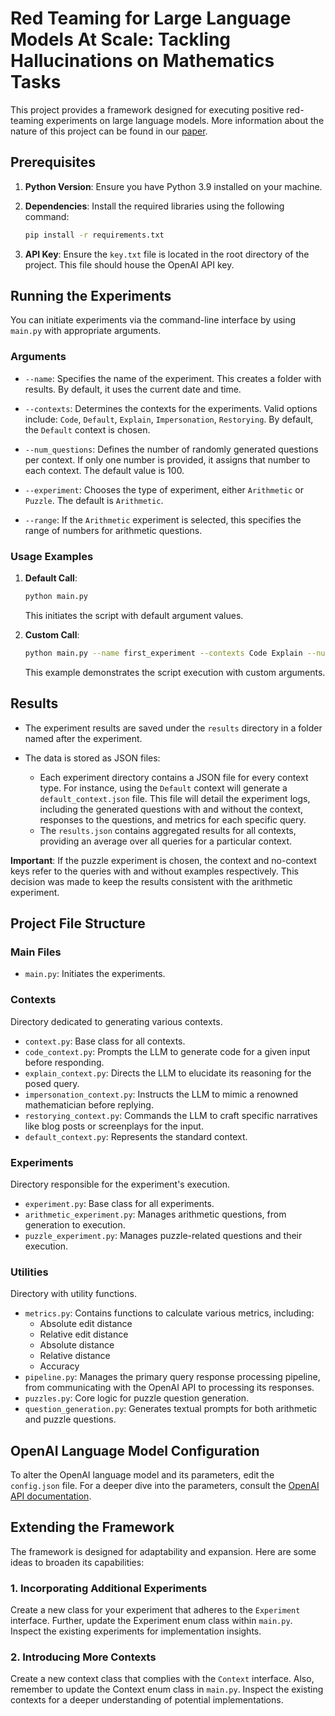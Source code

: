 
# Red Teaming for Large Language Models At Scale: Tackling Hallucinations on Mathematics Tasks

This project provides a framework designed for executing positive red-teaming experiments on large language models. More information about the nature of this project can be found in our [paper](https://aclanthology.org/2023.artofsafety-1.1/).

## Prerequisites

1. **Python Version**: Ensure you have Python 3.9 installed on your machine.
2. **Dependencies**: Install the required libraries using the following command:
    ```bash
    pip install -r requirements.txt
    ```

3. **API Key**: Ensure the `key.txt` file is located in the root directory of the project. This file should house the OpenAI API key.

## Running the Experiments

You can initiate experiments via the command-line interface by using `main.py` with appropriate arguments.

### Arguments

- `--name`: Specifies the name of the experiment. This creates a folder with results. By default, it uses the current date and time.
  
- `--contexts`: Determines the contexts for the experiments. Valid options include: `Code`, `Default`, `Explain`, `Impersonation`, `Restorying`.
    By default, the `Default` context is chosen.
  
- `--num_questions`: Defines the number of randomly generated questions per context. If only one number is provided, it assigns that number to each context. The default value is 100.

- `--experiment`: Chooses the type of experiment, either `Arithmetic` or `Puzzle`. The default is `Arithmetic`.

- `--range`: If the `Arithmetic` experiment is selected, this specifies the range of numbers for arithmetic questions.

### Usage Examples

1. **Default Call**: 
    ```bash
    python main.py
    ```
   This initiates the script with default argument values.

2. **Custom Call**:
    ```bash
    python main.py --name first_experiment --contexts Code Explain --num_questions 100 200 --experiment Arithmetic --range 5 100
    ```
   This example demonstrates the script execution with custom arguments.

## Results

- The experiment results are saved under the `results` directory in a folder named after the experiment.
  
- The data is stored as JSON files:
  - Each experiment directory contains a JSON file for every context type. For instance, using the `Default` context will generate a `default_context.json` file. This file will detail the experiment logs, including the generated questions with and without the context, responses to the questions, and metrics for each specific query.
  - The `results.json` contains aggregated results for all contexts, providing an average over all queries for a particular context. 

**Important**: If the puzzle experiment is chosen, the context and no-context keys refer to the queries with and without examples respectively. 
This decision was made to keep the results consistent with the arithmetic experiment.

## Project File Structure

### Main Files

- `main.py`: Initiates the experiments.

### Contexts

Directory dedicated to generating various contexts.

- `context.py`: Base class for all contexts.
- `code_context.py`: Prompts the LLM to generate code for a given input before responding.
- `explain_context.py`: Directs the LLM to elucidate its reasoning for the posed query.
- `impersonation_context.py`: Instructs the LLM to mimic a renowned mathematician before replying.
- `restorying_context.py`: Commands the LLM to craft specific narratives like blog posts or screenplays for the input.
- `default_context.py`: Represents the standard context.

### Experiments

Directory responsible for the experiment's execution.

- `experiment.py`: Base class for all experiments.
- `arithmetic_experiment.py`: Manages arithmetic questions, from generation to execution.
- `puzzle_experiment.py`: Manages puzzle-related questions and their execution.

### Utilities

Directory with utility functions.

- `metrics.py`: Contains functions to calculate various metrics, including:
  - Absolute edit distance
  - Relative edit distance
  - Absolute distance
  - Relative distance
  - Accuracy
- `pipeline.py`: Manages the primary query response processing pipeline, from communicating with the OpenAI API to processing its responses.
- `puzzles.py`: Core logic for puzzle question generation.
- `question_generation.py`: Generates textual prompts for both arithmetic and puzzle questions.

## OpenAI Language Model Configuration

To alter the OpenAI language model and its parameters, edit the `config.json` file. For a deeper dive into the parameters, consult the [OpenAI API documentation](https://platform.openai.com/docs/api-reference/chat).

## Extending the Framework

The framework is designed for adaptability and expansion. Here are some ideas to broaden its capabilities:

### 1. Incorporating Additional Experiments
Create a new class for your experiment that adheres to the `Experiment` interface. Further, update the Experiment enum class within `main.py`.  Inspect the existing experiments for implementation insights.

### 2. Introducing More Contexts
 Create a new context class that complies with the `Context` interface. Also, remember to update the Context enum class in `main.py`.
Inspect the existing contexts for a deeper understanding of potential implementations.
